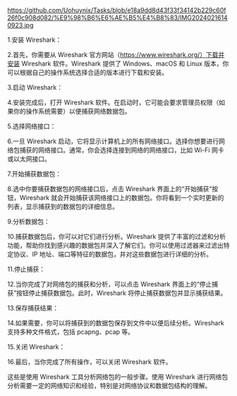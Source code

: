 https://github.com/Uohuynix/Tasks/blob/e18a9dd8d43f33f34142b229c60f26f0c908d082/%E9%98%B6%E6%AE%B5%E4%B8%83/IMG20240216140923.jpg

1.安装 Wireshark：


2.首先，你需要从 Wireshark 官方网站（https://www.wireshark.org/）下载并安装 Wireshark 软件。Wireshark 提供了 Windows、macOS 和 Linux 版本，你可以根据自己的操作系统选择合适的版本进行下载和安装。


3.启动 Wireshark：


4.安装完成后，打开 Wireshark 软件。在启动时，它可能会要求管理员权限（如果你的操作系统需要）以便捕获网络数据包。


5.选择网络接口：


6.一旦 Wireshark 启动，它将显示计算机上的所有网络接口。选择你想要进行网络包捕获的网络接口。通常，你会选择连接到网络的网络接口，比如 Wi-Fi 网卡或以太网接口。


7.开始捕获数据包：


8.选中你要捕获数据包的网络接口后，点击 Wireshark 界面上的“开始捕获”按钮，Wireshark 就会开始捕获该网络接口上的数据包。你将看到一个实时更新的列表，显示捕获到的数据包的详细信息。


9.分析数据包：


10.捕获数据包后，你可以对它们进行分析。Wireshark 提供了丰富的过滤和分析功能，帮助你找到感兴趣的数据包并深入了解它们。你可以使用过滤器来过滤出特定协议、IP 地址、端口等特征的数据包，并对这些数据包进行详细的分析。


11.停止捕获：


12.当你完成了对网络包的捕获和分析，可以点击 Wireshark 界面上的“停止捕获”按钮停止捕获数据包。此时，Wireshark 将停止捕获数据包并显示捕获结果。


13.保存捕获结果：


14.如果需要，你可以将捕获到的数据包保存到文件中以便后续分析。Wireshark 支持多种文件格式，包括 pcapng、pcap 等。


15.关闭 Wireshark：


16.最后，当你完成了所有操作，可以关闭 Wireshark 软件。

这些是使用 Wireshark 工具分析网络包的一般步骤。使用 Wireshark 进行网络包分析需要一定的网络知识和经验，特别是对网络协议和数据包结构的理解。
